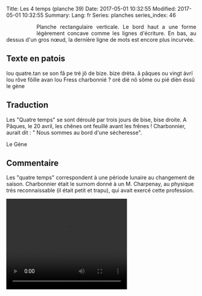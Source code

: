 Title: Les 4 temps (planche 39)
Date: 2017-05-01 10:32:55
Modified: 2017-05-01 10:32:55
Summary: 
Lang: fr
Series: planches
series_index: 46

<figure class="image-block" style="float: left;">
  <img alt="" src="{static}/images/planche_39.png">
  <figcaption style="max-width: 208px"></figcaption>
</figure>

<p style="text-align:justify;">Planche rectangulaire verticale. Le bord haut a une forme légèrement concave comme les lignes d'écriture.  En bas, au dessus d'un gros nœud, la dernière ligne de mots est encore plus incurvée.  </p>

## Texte en patois
lou quatre.tan se son fâ pe tré jô de bize. bize drèta. â pâques ou vingt ávrï lou rôve fôille avan lou Fress  charbonnié ?  oré dié nô sôme ou pié dièn éssû                          le gène

## Traduction
Les "Quatre temps" se sont déroulé par trois jours de bise, bise droite. A Pâques, le 20 avril, les chênes ont feuillé avant les frênes ! Charbonnier, aurait dit : " Nous sommes au bord d'une sécheresse".

Le Gène

## Commentaire
Les "quatre temps" correspondent à une période lunaire au changement de saison.
Charbonnier était le surnom donné à un M. Charpenay, au physique très reconnaissable (il était petit et trapu), qui avait exercé cette profession.




<video width="320" height="240" controls>
  <source src="https://d1njpgd0ygatdn.cloudfront.net/video_39-3.mp4" type="video/mp4">
</video>
